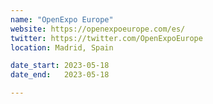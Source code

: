 ```yaml
---
name: "OpenExpo Europe"
website: https://openexpoeurope.com/es/
twitter: https://twitter.com/OpenExpoEurope
location: Madrid, Spain

date_start: 2023-05-18
date_end:   2023-05-18

---
```

